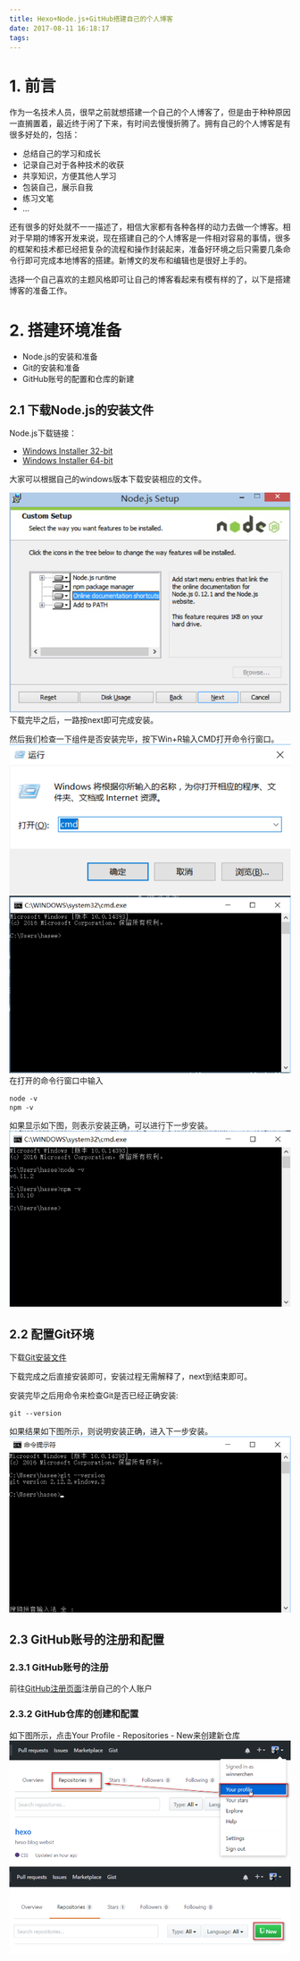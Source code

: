 ```yaml
---
title: Hexo+Node.js+GitHub搭建自己的个人博客
date: 2017-08-11 16:18:17
tags:
---
```

# 1. 前言
作为一名技术人员，很早之前就想搭建一个自己的个人博客了，但是由于种种原因一直搁置着，最近终于闲了下来，有时间去慢慢折腾了。拥有自己的个人博客是有很多好处的，包括：
* 总结自己的学习和成长
* 记录自己对于各种技术的收获
* 共享知识，方便其他人学习
* 包装自己，展示自我
* 练习文笔
* ...

还有很多的好处就不一一描述了，相信大家都有各种各样的动力去做一个博客。相对于早期的博客开发来说，现在搭建自己的个人博客是一件相对容易的事情，很多的框架和技术都已经把复杂的流程和操作封装起来，准备好环境之后只需要几条命令行即可完成本地博客的搭建。新博文的发布和编辑也是很好上手的。

选择一个自己喜欢的主题风格即可让自己的博客看起来有模有样的了，以下是搭建博客的准备工作。

# 2. 搭建环境准备
- Node.js的安装和准备
- Git的安装和准备
- GitHub账号的配置和仓库的新建
## 2.1 下载Node.js的安装文件
Node.js下载链接：
* [Windows Installer 32-bit](https://nodejs.org/dist/v4.2.3/node-v4.2.3-x86.msi "Node.js 32-bit") 
* [Windows Installer 64-bit](https://nodejs.org/dist/v4.2.3/node-v4.2.3-x64.msi "Node.js 32-bit") 

大家可以根据自己的windows版本下载安装相应的文件。

![](https://raw.githubusercontent.com/winnerchen/hexo/master/source/images/blog_4.png)
下载完毕之后，一路按next即可完成安装。

然后我们检查一下组件是否安装完毕，按下Win+R输入CMD打开命令行窗口。
![](https://raw.githubusercontent.com/winnerchen/hexo/master/source/images/blog_1.png) 
![](https://raw.githubusercontent.com/winnerchen/hexo/master/source/images/blog_2.png) 
在打开的命令行窗口中输入

```
node -v
npm -v
```
如果显示如下图，则表示安装正确，可以进行下一步安装。
![](https://raw.githubusercontent.com/winnerchen/hexo/master/source/images/blog_3.png) 

## 2.2 配置Git环境
下载[Git安装文件](https://git-scm.com/downloads "Git下载")

下载完成之后直接安装即可，安装过程无需解释了，next到结束即可。

安装完毕之后用命令来检查Git是否已经正确安装:
```
git --version
```
如果结果如下图所示，则说明安装正确，进入下一步安装。
![](https://raw.githubusercontent.com/winnerchen/hexo/master/source/images/blog_5.png) 

## 2.3 GitHub账号的注册和配置
### 2.3.1 GitHub账号的注册
前往[GitHub注册页面](https://github.com/)注册自己的个人账户
### 2.3.2 GitHub仓库的创建和配置
如下图所示，点击Your Profile - Repositories - New来创建新仓库
![](https://raw.githubusercontent.com/winnerchen/hexo/master/source/images/blog_7.png)
![](https://raw.githubusercontent.com/winnerchen/hexo/master/source/images/blog_6.png)



